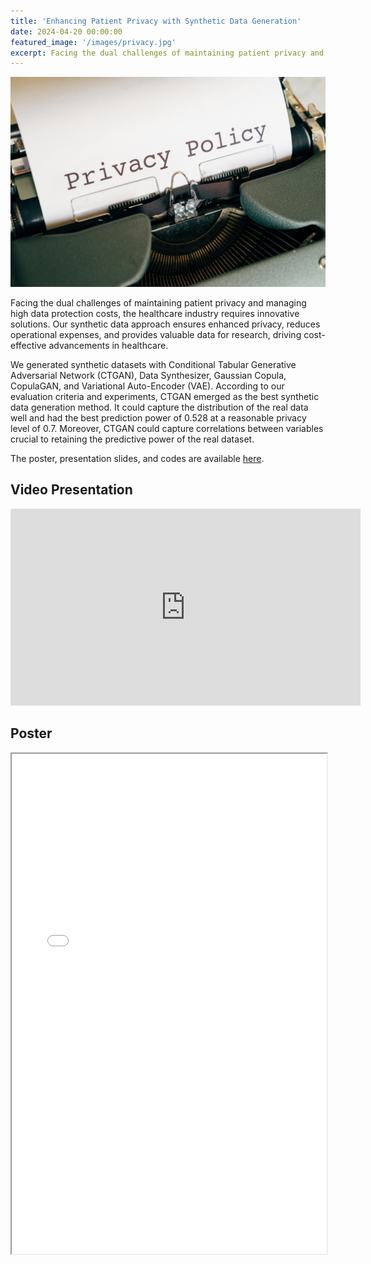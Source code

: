 ```yaml
---
title: 'Enhancing Patient Privacy with Synthetic Data Generation'
date: 2024-04-20 00:00:00
featured_image: '/images/privacy.jpg'
excerpt: Facing the dual challenges of maintaining patient privacy and managing high data protection costs, the healthcare industry requires innovative solutions. Our synthetic data approach ensures enhanced privacy, reduces operational expenses, and provides valuable data for research, driving cost-effective advancements in healthcare.
---
```


![](/images/privacy.jpg)

Facing the dual challenges of maintaining patient privacy and managing high data protection costs, the healthcare industry requires innovative solutions. Our synthetic data approach ensures enhanced privacy, reduces operational expenses, and provides valuable data for research, driving cost-effective advancements in healthcare.

We generated synthetic datasets with Conditional Tabular Generative Adversarial Network (CTGAN), Data Synthesizer, Gaussian Copula, CopulaGAN, and Variational Auto-Encoder (VAE). According to our evaluation criteria and experiments, CTGAN emerged as the best synthetic data generation method. It could capture the distribution of the real data well and had the best prediction power of 0.528 at a reasonable privacy level of 0.7. Moreover, CTGAN could capture correlations between variables crucial to retaining the predictive power of the real dataset.

The poster, presentation slides, and codes are available [here](https://qrco.de/bevxN8).

## Video Presentation

<iframe width="560" height="315" src="https://www.youtube.com/embed/_vCb8h40J9s?si=-P0a4MMR7ARykkQU" title="YouTube video player" frameborder="0" allow="accelerometer; autoplay; clipboard-write; encrypted-media; gyroscope; picture-in-picture; web-share" referrerpolicy="strict-origin-when-cross-origin" allowfullscreen></iframe>

## Poster

<iframe width="100%" height="800" src="/pdf/IPPoster.pdf">
